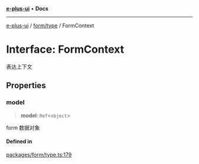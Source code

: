 [**e-plus-ui**](../../../README.md) • **Docs**

***

[e-plus-ui](../../../modules.md) / [form/type](../README.md) / FormContext

# Interface: FormContext

表达上下文

## Properties

### model

> **model**: `Ref`\<`object`\>

form 数据对象

#### Defined in

[packages/form/type.ts:179](https://github.com/c-eqian/e-plus-ui/blob/9afe3efca84f90347511649ce68bd1a732377c38/packages/form/type.ts#L179)
